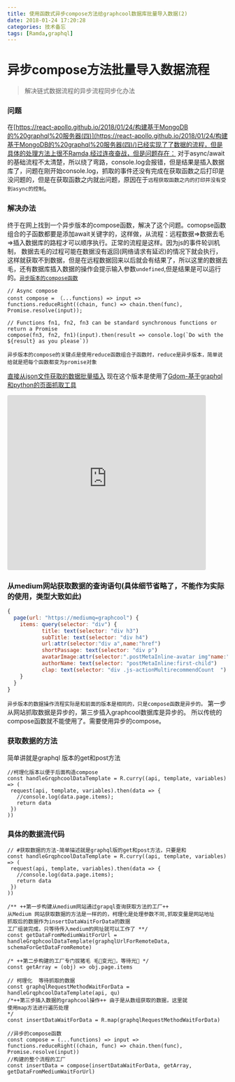 ```yaml
---
title: 使用函数式异步compose方法给graphcool数据库批量导入数据(2)
date: 2018-01-24 17:20:28
categories: 技术备忘
tags: [Ramda,graphql]
---
```

# 异步compose方法批量导入数据流程
>解决链式数据流程的异步流程同步化办法

### 问题
在[https://react-apollo.github.io/2018/01/24/构建基于MongoDB的%20graphql%20服务器(四)](https://react-apollo.github.io/2018/01/24/构建基于MongoDB的%20graphql%20服务器(四)/)已经实现了了数据的流程，但是具体的处理方法上很不Ramda,经过连夜奋战，但是问题存在：
对于async/await的基础流程不太清楚，所以绕了弯路，console.log会报错，但是结果是插入数据库了，问题在刚开始console.log，抓取的事件还没有完成在获取函数之后打印是没问题的，但是在获取函数之内就出问题，原因在于`远程获取函数之内的打印并没有受到async的控制`。
 ### 解决办法
 终于在网上找到一个异步版本的compose函数，解决了这个问题。comopse函数组合的子函数都要是添加await关键字的，这样做，从流程：远程数据=>数据去毛=>插入数据库的路程才可以顺序执行。正常的流程是这样。因为js的事件轮训机制， 数据去毛的过程可能在数据没有返回(网络请求有延迟)的情况下就会执行，这样就获取不到数据，但是在远程数据回来以后就会有结果了，所以这里的数据去毛，还有数据库插入数据的操作会提示输入参数`undefined`,但是结果是可以运行的。[`异步版本的compose函数`](https://gist.github.com/jperasmus/fbbcccb387896ff7db2c58797ebb76da)

   ```
   // Async compose
const compose = （...functions) => input => functions.reduceRight((chain, func) => chain.then(func), Promise.resolve(input));

// Functions fn1, fn2, fn3 can be standard synchronous functions or return a Promise
compose(fn3, fn2, fn1)(input).then(result => console.log(`Do with the ${result} as you please`))
   ```
   `异步版本的compose的关键点是使用reduce函数组合子函数时，reduce是异步版本，简单说给就是把每个函数都变为promise对象`
   



[直接从json文件获取的数据批量插入](https://react-apollo.github.io/2018/01/23/在graqhcool%20数据库批量插入数据/)
现在这个版本是使用了[Gdom-基于graphql和python的页面抓取工具](http://gdom.graphene-python.org/graphql?query=%7B%0A++page%28url%3A%22http%3A%2F%2Fnews.ycombinator.com%22%29+%7B%0A++++items%3A+query%28selector%3A%22tr.athing%22%29+%7B%0A++++++rank%3A+text%28selector%3A%22td+span.rank%22%29%0A++++++title%3A+text%28selector%3A%22td.title+a%22%29%0A++++++sitebit%3A+text%28selector%3A%22span.comhead+a%22%29%0A++++++url%3A+attr%28selector%3A%22td.title+a%22%2C+name%3A%22href%22%29%0A++++++attrs%3A+next+%7B%0A+++++++++score%3A+text%28selector%3A%22span.score%22%29%0A+++++++++user%3A+text%28selector%3A%22a%3Aeq%280%29%22%29%0A+++++++++comments%3A+text%28selector%3A%22a%3Aeq%282%29%22%29%0A++++++%7D%0A++++%7D%0A++%7D%0A%7D)

<iframe src="http://gdom.graphene-python.org/graphql?query=%7B%0A++page%28url%3A%22http%3A%2F%2Fnews.ycombinator.com%22%29+%7B%0A++++items%3A+query%28selector%3A%22tr.athing%22%29+%7B%0A++++++rank%3A+text%28selector%3A%22td+span.rank%22%29%0A++++++title%3A+text%28selector%3A%22td.title+a%22%29%0A++++++sitebit%3A+text%28selector%3A%22span.comhead+a%22%29%0A++++++url%3A+attr%28selector%3A%22td.title+a%22%2C+name%3A%22href%22%29%0A++++++attrs%3A+next+%7B%0A+++++++++score%3A+text%28selector%3A%22span.score%22%29%0A+++++++++user%3A+text%28selector%3A%22a%3Aeq%280%29%22%29%0A+++++++++comments%3A+text%28selector%3A%22a%3Aeq%282%29%22%29%0A++++++%7D%0A++++%7D%0A++%7D%0A%7D" style="width:90%; height:400px; border:0; border-radius: 4px; overflow:hidden;" sandbox="allow-modals allow-forms allrow-popups allow-scripts allow-same-origin">
</iframe>

### 从medium网站获取数据的查询语句(具体细节省略了，不能作为实际的使用，类型大致如此)
```javascript
{
  page(url: "https://mediumq=graphcool") {
    items: query(selector: "div") {
	       title: text(selector: "div h3")
	       subTitle: text(selector: "div h4")
	       url:attr(selector:"div a",name:"href")
	       shortPassage: text(selector: "div p")
	       avatarImage:attr(selector:".postMetaInline-avatar img"name:"src")
	       authorName: text(selector: "postMetaInline:first-child")
	       clap: text(selector: "div .js-actionMultirecommendCount  ")
    }  
  }
}
```

`异步版本的数据操作流程实际是和前面的版本是相同的，只是compose函数是异步的。`
第一步从网站抓取数据是异步的，第三步插入graphcool数据库是异步的。
所以传统的compose函数就不能使用了。需要使用异步的compose。

### 获取数据的方法
简单讲就是graphql 版本的get和post方法
```
//柯理化版本以便于后面构造compose
const handleGrqphcoolDataTemplate = R.curry((api, template, variables) => (
 request(api, template, variables).then(data => {
   //console.log(data.page.items);
   return data
 })
))
```

### 具体的数据流代码
```
// #获取数据的方法-简单描述就是graphql版的get和post方法，只要是和
const handleGrqphcoolDataTemplate = R.curry((api, template, variables) => (
 request(api, template, variables).then(data => {
   //console.log(data.page.items);
   return data
 })
))

/** ++第一步构建从medium网站通过grapql查询获取方法的工厂++
从Medium 网站获取数据的方法是一样的的，柯理化是处理参数不同,抓取变量是网站地址
抓取后的数据作为insertDataWaitForData的数据
工厂组装完成，只等待传入medium的网址就可以工作了 **/
const getDataFromMediumWaitForUrl = handleGrqphcoolDataTemplate(graphqlUrlForRemoteData, schemaForGetDataFromRemote)

/* ++第二步构建的工厂专门拔猪毛 毛🐽变光🐷，等待光🐽 */
const getArray = (obj) => obj.page.items

// 柯理化  等待抓取的数据
const graphqlRequestMethodWaitForData = handleGrqphcoolDataTemplate(api, qu)
/*++第三步插入数据的graphcool操作++ 由于是从数组获取的数据，这里就
使用map方法进行遍历处理
*/
const insertDataWaitForData = R.map(graphqlRequestMethodWaitForData)

//异步的compose函数
const compose = (...functions) => input => functions.reduceRight((chain, func) => chain.then(func), Promise.resolve(input))
//构建的整个流程的工厂
const insertData = compose(insertDataWaitForData, getArray, getDataFromMediumWaitForUrl)
```


<script src="https://embed.cacher.io/85563fd55960fb46f8f9409b08781cf12c5afc10.js?a=d09cd283fe294be41b583f3ee54c1787&t=monokai_sublime"></script>




